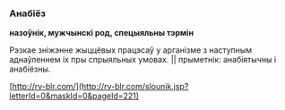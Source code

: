 ### Анабіёз
**назоўнік, мужчынскі род, спецыяльны тэрмін**

Рэзкае зніжэнне жыццёвых працэсаў у арганізме з наступным аднаўленнем іх пры спрыяльных умовах. || прыметнік: анабіятычны і анабіёзны.

<a rel="author">[http://rv-blr.com/](http://rv-blr.com/slounik.jsp?letterId=0&maskId=0&pageId=221)</a>

